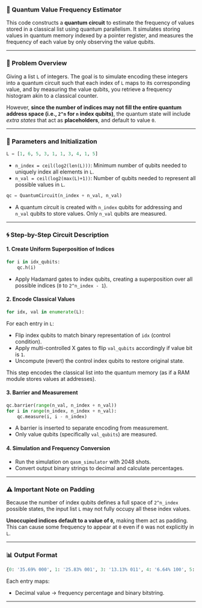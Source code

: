 ### 🧪 Quantum Value Frequency Estimator

This code constructs a **quantum circuit** to estimate the frequency of values stored in a classical list using quantum parallelism. It simulates storing values in quantum memory indexed by a pointer register, and measures the frequency of each value by only observing the value qubits.

---

### 📌 Problem Overview

Giving a list `L` of integers. The goal is to simulate encoding these integers into a quantum circuit such that each index of `L` maps to its corresponding value, and by measuring the value qubits, you retrieve a frequency histogram akin to a classical counter.

However, **since the number of indices may not fill the entire quantum address space (i.e., `2^n` for `n` index qubits)**, the quantum state will include *extra states* that act as **placeholders**, and default to value `0`.

---

### 🧮 Parameters and Initialization

```python
L = [1, 6, 5, 3, 1, 1, 3, 4, 1, 5]
```

- `n_index = ceil(log2(len(L)))`: Minimum number of qubits needed to uniquely index all elements in `L`.
- `n_val = ceil(log2(max(L)+1))`: Number of qubits needed to represent all possible values in `L`.

```python
qc = QuantumCircuit(n_index + n_val, n_val)
```

- A quantum circuit is created with `n_index` qubits for addressing and `n_val` qubits to store values. Only `n_val` qubits are measured.

---

### 🌀 Step-by-Step Circuit Description

#### **1. Create Uniform Superposition of Indices**

```python
for i in idx_qubits:
    qc.h(i)
```

- Apply Hadamard gates to index qubits, creating a superposition over all possible indices (`0` to `2^n_index - 1`).

#### **2. Encode Classical Values**

```python
for idx, val in enumerate(L):
```

For each entry in `L`:

- Flip index qubits to match binary representation of `idx` (control condition).
- Apply multi-controlled X gates to flip `val_qubits` accordingly if value bit is `1`.
- Uncompute (revert) the control index qubits to restore original state.

This step encodes the classical list into the quantum memory (as if a RAM module stores values at addresses).

#### **3. Barrier and Measurement**

```python
qc.barrier(range(n_val, n_index + n_val))
for i in range(n_index, n_index + n_val):
    qc.measure(i, i - n_index)
```

- A barrier is inserted to separate encoding from measurement.
- Only value qubits (specifically `val_qubits`) are measured.

#### **4. Simulation and Frequency Conversion**

- Run the simulation on `qasm_simulator` with 2048 shots.
- Convert output binary strings to decimal and calculate percentages.

---

### ⚠️ Important Note on Padding

Because the number of index qubits defines a full space of `2^n_index` possible states, the input list `L` may not fully occupy all these index values.  

**Unoccupied indices default to a value of `0`,** making them act as padding. This can cause some frequency to appear at `0` even if `0` was not explicitly in `L`.

---

### 📊 Output Format

```python
{0: '35.69% 000', 1: '25.83% 001', 3: '13.13% 011', 4: '6.64% 100', 5: '12.89% 101', 6: '5.81% 110'}
```

Each entry maps:
- Decimal value → frequency percentage and binary bitstring.

---
